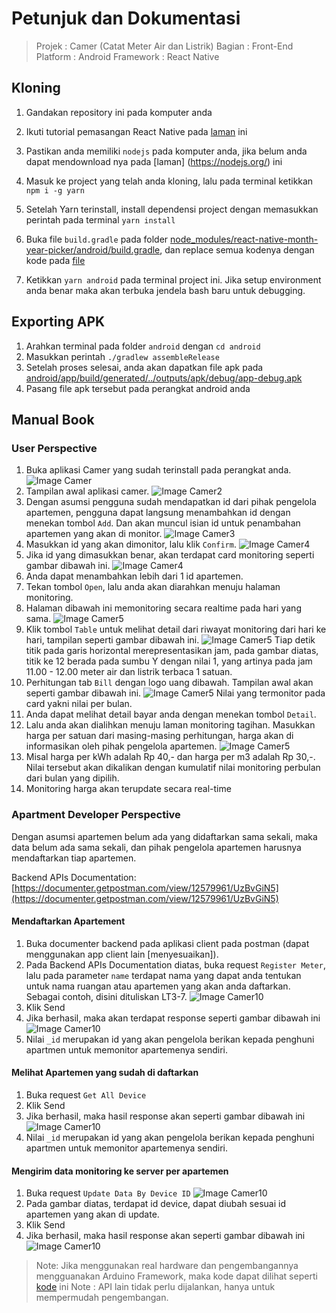 # Petunjuk dan Dokumentasi

> Projek   : Camer (Catat Meter Air dan Listrik)
> Bagian   : Front-End
> Platform  : Android
> Framework : React Native

## Kloning

1. Gandakan repository ini pada komputer anda
2. Ikuti tutorial pemasangan React Native pada [laman](https://reactnative.dev/docs/environment-setup) ini
3. Pastikan anda memiliki `nodejs` pada komputer anda, jika belum anda dapat mendownload nya pada [laman] (<https://nodejs.org/>) ini
4. Masuk ke project yang telah anda kloning, lalu pada terminal ketikkan `npm i -g yarn`
5. Setelah Yarn terinstall, install dependensi project dengan memasukkan perintah pada terminal `yarn install`
6. Buka file `build.gradle` pada folder [node_modules/react-native-month-year-picker/android/build.gradle](node_modules/react-native-month-year-picker/android/build.gradle), dan replace semua kodenya dengan kode pada [file](_debug/build.gradle)

7. Ketikkan `yarn android` pada terminal project ini. Jika setup environment anda benar maka akan terbuka jendela bash baru untuk debugging.

## Exporting APK

1. Arahkan terminal pada folder `android` dengan `cd android`
2. Masukkan perintah `./gradlew assembleRelease`
3. Setelah proses selesai, anda akan dapatkan file apk pada [android/app/build/generated/../outputs/apk/debug/app-debug.apk](android/app/build/generated/../outputs/apk/debug/app-debug.apk)
4. Pasang file apk tersebut pada perangkat android anda

## Manual Book

### User Perspective

1. Buka aplikasi Camer yang sudah terinstall pada perangkat anda.
![Image Camer](__MD__/1.PNG)
2. Tampilan awal aplikasi camer.
![Image Camer2](__MD__/2.PNG)
3. Dengan asumsi pengguna sudah mendapatkan id dari pihak pengelola apartemen, pengguna dapat langsung menambahkan id dengan menekan tombol `Add`. Dan akan muncul isian id untuk penambahan apartemen yang akan di monitor.
![Image Camer3](__MD__/3.PNG)
4. Masukkan id yang akan dimonitor, lalu klik `Confirm`.
![Image Camer4](__MD__/4.PNG)
5. Jika id yang dimasukkan benar, akan terdapat card monitoring seperti gambar dibawah ini.
![Image Camer4](__MD__/5.PNG)
6. Anda dapat menambahkan lebih dari 1 id apartemen.
7. Tekan tombol `Open`, lalu anda akan diarahkan menuju halaman monitoring.
8. Halaman dibawah ini memonitoring secara realtime pada hari yang sama.
![Image Camer5](__MD__/6.PNG)
9. Klik tombol `Table` untuk melihat detail dari riwayat monitoring dari hari ke hari, tampilan seperti gambar dibawah ini.
![Image Camer5](__MD__/7.PNG)
Tiap detik titik pada garis horizontal merepresentasikan jam, pada gambar diatas, titik ke 12 berada pada sumbu Y dengan nilai 1, yang artinya pada jam 11.00 - 12.00 meter air dan listrik terbaca 1 satuan.
10. Perhitungan tab `Bill` dengan logo uang dibawah. Tampilan awal akan seperti gambar dibawah ini.
![Image Camer5](__MD__/8.PNG)
Nilai yang termonitor pada card yakni nilai per bulan.
11. Anda dapat melihat detail bayar anda dengan menekan tombol `Detail`.
12. Lalu anda akan dialihkan menuju laman monitoring tagihan. Masukkan harga per satuan dari masing-masing perhitungan, harga akan di informasikan oleh pihak pengelola apartemen.
![Image Camer5](__MD__/9.PNG)
13. Misal harga per kWh adalah Rp 40,- dan harga per m3 adalah Rp 30,-. Nilai tersebut akan dikalikan dengan kumulatif nilai monitoring perbulan dari bulan yang dipilih.
14. Monitoring harga akan terupdate secara real-time

### Apartment Developer Perspective

Dengan asumsi apartemen belum ada yang didaftarkan sama sekali, maka data belum ada sama sekali, dan pihak pengelola apartemen harusnya mendaftarkan tiap apartemen.

Backend APIs Documentation: [https://documenter.getpostman.com/view/12579961/UzBvGiN5](https://documenter.getpostman.com/view/12579961/UzBvGiN5)

#### Mendaftarkan Apartement

1. Buka documenter backend pada aplikasi client pada postman (dapat menggunakan app client lain [menyesuaikan]).
2. Pada Backend APIs Documentation diatas, buka request `Register Meter`, lalu pada parameter `name` terdapat nama yang dapat anda tentukan untuk nama ruangan atau apartemen yang akan anda daftarkan. Sebagai contoh, disini dituliskan LT3-7.
![Image Camer10](__MD__/10.PNG)
3. Klik Send
4. Jika berhasil, maka akan terdapat response seperti gambar dibawah ini
![Image Camer10](__MD__/11.PNG)
5. Nilai `_id` merupakan id yang akan pengelola berikan kepada penghuni apartmen untuk memonitor apartemenya sendiri.

#### Melihat Apartemen yang sudah di daftarkan

1. Buka request `Get All Device`
2. Klik Send
3. Jika berhasil, maka hasil response akan seperti gambar dibawah ini
![Image Camer10](__MD__/12.PNG)
4. Nilai `_id` merupakan id yang akan pengelola berikan kepada penghuni apartmen untuk memonitor apartemenya sendiri.

#### Mengirim data monitoring ke server per apartemen

1. Buka request `Update Data By Device ID`
![Image Camer10](__MD__/13.PNG)
2. Pada gambar diatas, terdapat id device, dapat diubah sesuai id apartemen yang akan di update.
3. Klik Send
4. Jika berhasil, maka hasil response akan seperti gambar dibawah ini
![Image Camer10](__MD__/14.PNG)

> Note: Jika menggunakan real hardware dan pengembangannya mengguanakan Arduino Framework, maka kode dapat dilihat seperti [kode](__MD__/main.cpp) ini
> Note : API lain tidak perlu dijalankan, hanya untuk mempermudah pengembangan.
